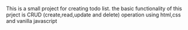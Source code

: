 This is a small project for creating todo list. the basic functionality of this prject is CRUD (create,read,update and delete) operation using html,css and vanilla javascript
